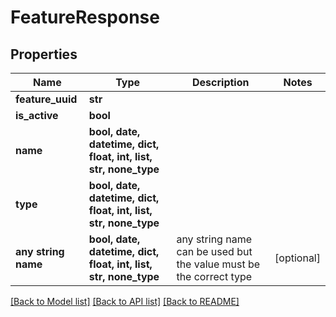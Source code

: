 # FeatureResponse


## Properties
Name | Type | Description | Notes
------------ | ------------- | ------------- | -------------
**feature_uuid** | **str** |  | 
**is_active** | **bool** |  | 
**name** | **bool, date, datetime, dict, float, int, list, str, none_type** |  | 
**type** | **bool, date, datetime, dict, float, int, list, str, none_type** |  | 
**any string name** | **bool, date, datetime, dict, float, int, list, str, none_type** | any string name can be used but the value must be the correct type | [optional]

[[Back to Model list]](../README.md#documentation-for-models) [[Back to API list]](../README.md#documentation-for-api-endpoints) [[Back to README]](../README.md)


